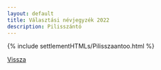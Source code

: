 ```yaml
---
layout: default
title: Választási névjegyzék 2022
description: Pilisszántó
---
```


{% include settlementHTMLs/Pilisszaantoo.html %}

[Vissza](./)